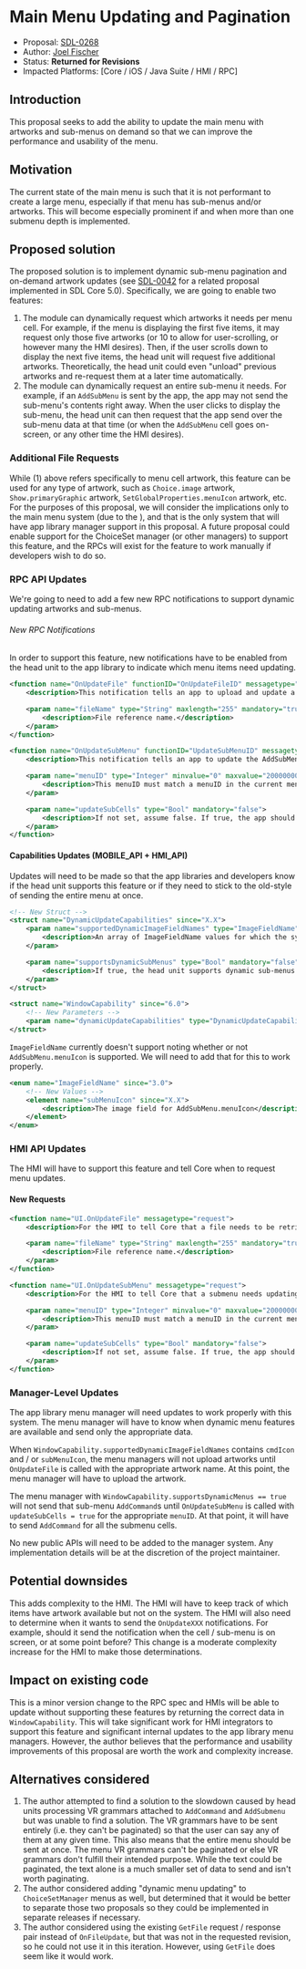 # Main Menu Updating and Pagination

* Proposal: [SDL-0268](0268-main-menu-updating.md)
* Author: [Joel Fischer](https://github.com/joeljfischer)
* Status: **Returned for Revisions**
* Impacted Platforms: [Core / iOS / Java Suite / HMI / RPC]

## Introduction
This proposal seeks to add the ability to update the main menu with artworks and sub-menus on demand so that we can improve the performance and usability of the menu.

## Motivation
The current state of the main menu is such that it is not performant to create a large menu, especially if that menu has sub-menus and/or artworks. This will become especially prominent if and when more than one submenu depth is implemented.

## Proposed solution
The proposed solution is to implement dynamic sub-menu pagination and on-demand artwork updates (see [SDL-0042](https://github.com/smartdevicelink/sdl_evolution/blob/master/proposals/0042-transfer-invalid-image-rpc.md) for a related proposal implemented in SDL Core 5.0). Specifically, we are going to enable two features:

1. The module can dynamically request which artworks it needs per menu cell. For example, if the menu is displaying the first five items, it may request only those five artworks (or 10 to allow for user-scrolling, or however many the HMI desires). Then, if the user scrolls down to display the next five items, the head unit will request five additional artworks. Theoretically, the head unit could even "unload" previous artworks and re-request them at a later time automatically.
2. The module can dynamically request an entire sub-menu it needs. For example, if an `AddSubMenu` is sent by the app, the app may not send the sub-menu's contents right away. When the user clicks to display the sub-menu, the head unit can then request that the app send over the sub-menu data at that time (or when the `AddSubMenu` cell goes on-screen, or any other time the HMI desires).

### Additional File Requests
While (1) above refers specifically to menu cell artwork, this feature can be used for any type of artwork, such as `Choice.image` artwork, `Show.primaryGraphic` artwork, `SetGlobalProperties.menuIcon` artwork, etc. For the purposes of this proposal, we will consider the implications only to the main menu system (due to the ), and that is the only system that will have app library manager support in this proposal. A future proposal could enable support for the ChoiceSet manager (or other managers) to support this feature, and the RPCs will exist for the feature to work manually if developers wish to do so.

### RPC API Updates
We're going to need to add a few new RPC notifications to support dynamic updating artworks and sub-menus.

###### New RPC Notifications
In order to support this feature, new notifications have to be enabled from the head unit to the app library to indicate which menu items need updating.

```xml
<function name="OnUpdateFile" functionID="OnUpdateFileID" messagetype="notification" since="x.x">
    <description>This notification tells an app to upload and update a file with a given name.</description>

    <param name="fileName" type="String" maxlength="255" mandatory="true">
        <description>File reference name.</description>
    </param>
</function>
```

```xml
<function name="OnUpdateSubMenu" functionID="UpdateSubMenuID" messagetype="notification" since="x.x">
    <description>This notification tells an app to update the AddSubMenu or its 'sub' AddCommand and AddSubMenus with the requested data</description>

    <param name="menuID" type="Integer" minvalue="0" maxvalue="2000000000" mandatory="true">
        <description>This menuID must match a menuID in the current menu structure</description>
    </param>

    <param name="updateSubCells" type="Bool" mandatory="false">
        <description>If not set, assume false. If true, the app should send AddCommands with parentIDs matching the menuID. These AddCommands will then be attached to the submenu and displayed if the submenu is selected.</description>
    </param>
</function>
```

#### Capabilities Updates (MOBILE_API + HMI_API)
Updates will need to be made so that the app libraries and developers know if the head unit supports this feature or if they need to stick to the old-style of sending the entire menu at once.

```xml
<!-- New Struct -->
<struct name="DynamicUpdateCapabilities" since="X.X">
    <param name="supportedDynamicImageFieldNames" type="ImageFieldName" array="true" mandatory="false" minsize="1">
        <description>An array of ImageFieldName values for which the system supports sending OnFileUpdate notifications. If you send an Image struct for that image field with a name without having uploaded the image data using PutFile that matches that name, the system will request that you upload the data with PutFile at a later point when the HMI needs it. The HMI will then display the image in the appropriate field. If not sent, assume false.</description>
    </param>

    <param name="supportsDynamicSubMenus" type="Bool" mandatory="false">
        <description>If true, the head unit supports dynamic sub-menus by sending OnUpdateSubMenu notifications. If true, you should not send AddCommands that attach to a parentID for an AddSubMenu until OnUpdateSubMenu is received with the menuID. At that point, you should send all AddCommands with a parentID that match the menuID. If not set, assume false.</description>
    </param>
</struct>

<struct name="WindowCapability" since="6.0">
    <!-- New Parameters -->
    <param name="dynamicUpdateCapabilities" type="DynamicUpdateCapabilities" mandatory="false" />
</struct>
```

`ImageFieldName` currently doesn't support noting whether or not `AddSubMenu.menuIcon` is supported. We will need to add that for this to work properly.

```xml
<enum name="ImageFieldName" since="3.0">
    <!-- New Values -->
    <element name="subMenuIcon" since="X.X">
        <description>The image field for AddSubMenu.menuIcon</description>
    </element>
</enum>
```

### HMI API Updates
The HMI will have to support this feature and tell Core when to request menu updates.

#### New Requests
```xml
<function name="UI.OnUpdateFile" messagetype="request">
    <description>For the HMI to tell Core that a file needs to be retrieved from the app.</description>

    <param name="fileName" type="String" maxlength="255" mandatory="true">
        <description>File reference name.</description>
    </param>
</function>

<function name="UI.OnUpdateSubMenu" messagetype="request">
    <description>For the HMI to tell Core that a submenu needs updating</description>

    <param name="menuID" type="Integer" minvalue="0" maxvalue="2000000000" mandatory="true">
        <description>This menuID must match a menuID in the current menu structure</description>
    </param>

    <param name="updateSubCells" type="Bool" mandatory="false">
        <description>If not set, assume false. If true, the app should send AddCommands with parentIDs matching the menuID. These AddCommands will then be attached to the submenu and displayed if the submenu is selected.</description>
    </param>
</function>
```

### Manager-Level Updates
The app library menu manager will need updates to work properly with this system. The menu manager will have to know when dynamic menu features are available and send only the appropriate data.

When `WindowCapability.supportedDynamicImageFieldNames` contains `cmdIcon` and / or `subMenuIcon`, the menu managers will not upload artworks until `OnUpdateFile` is called with the appropriate artwork name. At this point, the menu manager will have to upload the artwork. 

The menu manager with `WindowCapability.supportsDynamicMenus == true` will not send that sub-menu `AddCommand`s until `OnUpdateSubMenu` is called with `updateSubCells = true` for the appropriate `menuID`. At that point, it will have to send `AddCommand` for all the submenu cells.

No new public APIs will need to be added to the manager system. Any implementation details will be at the discretion of the project maintainer.

## Potential downsides
This adds complexity to the HMI. The HMI will have to keep track of which items have artwork available but not on the system. The HMI will also need to determine when it wants to send the `OnUpdateXXX` notifications. For example, should it send the notification when the cell / sub-menu is on screen, or at some point before? This change is a moderate complexity increase for the HMI to make those determinations.

## Impact on existing code
This is a minor version change to the RPC spec and HMIs will be able to update without supporting these features by returning the correct data in `WindowCapability`. This will take significant work for HMI integrators to support this feature and significant internal updates to the app library menu managers. However, the author believes that the performance and usability improvements of this proposal are worth the work and complexity increase.

## Alternatives considered
1. The author attempted to find a solution to the slowdown caused by head units processing VR grammars attached to `AddCommand` and `AddSubmenu` but was unable to find a solution. The VR grammars have to be sent entirely (i.e. they can't be paginated) so that the user can say any of them at any given time. This also means that the entire menu should be sent at once. The menu VR grammars can't be paginated or else VR grammars don't fulfill their intended purpose. While the text could be paginated, the text alone is a much smaller set of data to send and isn't worth paginating.
2. The author considered adding "dynamic menu updating" to `ChoiceSetManager` menus as well, but determined that it would be better to separate those two proposals so they could be implemented in separate releases if necessary.
3. The author considered using the existing `GetFile` request / response pair instead of `OnFileUpdate`, but that was not in the requested revision, so he could not use it in this iteration. However, using `GetFile` does seem like it would work.